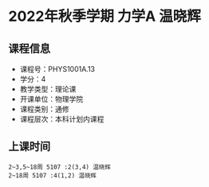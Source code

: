 # 2022年秋季学期 力学A 温晓辉






## 课程信息

- 课程号：PHYS1001A.13
- 学分：4
- 教学类型：理论课
- 开课单位：物理学院
- 课程类别：通修
- 课程层次：本科计划内课程

## 上课时间

```
2~3,5~18周 5107 :2(3,4) 温晓辉
2~18周 5107 :4(1,2) 温晓辉
```


